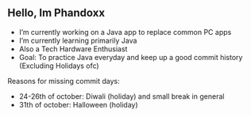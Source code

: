 ## Hello, Im Phandoxx
- I’m currently working on a Java app to replace common PC apps
- I’m currently learning primarily Java
- Also a Tech Hardware Enthusiast
- Goal: To practice Java everyday and keep up a good commit history (Excluding Holidays ofc)

Reasons for missing commit days:
- 24-26th of october: Diwali (holiday) and small break in general
- 31th of october: Halloween (holiday)
